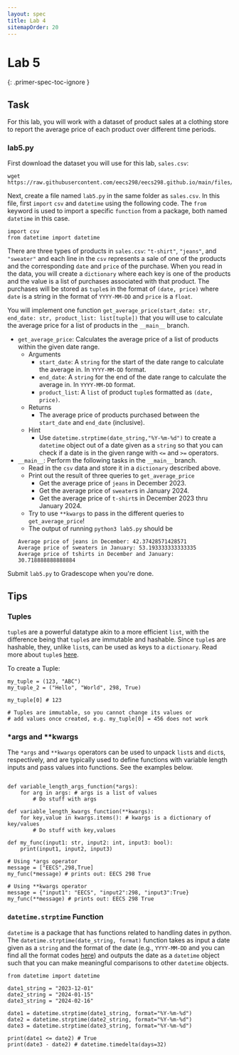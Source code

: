 ```yaml
---
layout: spec
title: Lab 4
sitemapOrder: 20
---
```


Lab 5
==========================
{: .primer-spec-toc-ignore }


## Task
For this lab, you will work with a dataset of product sales at a clothing store to report the average price of each product over different time periods.

### lab5.py
First download the dataset you will use for this lab, `sales.csv`:
```
wget https://raw.githubusercontent.com/eecs298/eecs298.github.io/main/files/sales.csv
```

Next, create a file named `lab5.py` in the same folder as `sales.csv`. In this file, first `import` `csv` and `datetime` using the following code. The `from` keyword is used to import a specific `function` from a package, both named `datetime` in this case.
```python3
import csv
from datetime import datetime
```

There are three types of products in `sales.csv`: `"t-shirt"`, `"jeans"`, and `"sweater"` and each line in the `csv` represents a sale of one of the products and the corresponding `date` and `price` of the purchase. When you read in the data, you will create a `dictionary` where each key is one of the products and the value is a list of purchases associated with that product. The purchases will be stored as `tuple`s in the format of `(date, price)` where `date` is a string in the format of `YYYY-MM-DD` and `price` is a `float`.

You will implement one function `get_average_price(start_date: str, end_date: str, product_list: list[tuple])` that you will use to calculate the average price for a list of products in the `__main__` branch.

* `get_average_price`: Calculates the average price of a list of products within the given date range.
    * Arguments
        - `start_date`: A `string` for the start of the date range to calculate the average in. In `YYYY-MM-DD` format.
        - `end_date`: A `string` for the end of the date range to calculate the average in. In `YYYY-MM-DD` format.
        - `product_list`: A `list` of product `tuple`s formatted as `(date, price)`.
    * Returns
        - The average price of products purchased between the `start_date` and `end_date` (inclusive).
    * Hint
        - Use `datetime.strptime(date_string,"%Y-%m-%d")` to create a `datetime` object out of a date given as a `string` so that you can check if a date is in the given range with `<=` and `>=` operators.
* `__main__`: Perform the following tasks in the `__main__` branch.
    * Read in the `csv` data and store it in a `dictionary` described above.
    * Print out the result of three queries to `get_average_price`
        - Get the average price of `jeans` in December 2023.
        - Get the average price of `sweater`s in January 2024.
        - Get the average price of `t-shirt`s in December 2023 thru January 2024.
    * Try to use `**kwargs` to pass in the different queries to `get_average_price`!
    * The output of running `python3 lab5.py` should be
    ```output
    Average price of jeans in December: 42.37428571428571
    Average price of sweaters in January: 53.193333333333335
    Average price of tshirts in December and January: 30.718888888888884
    ```

Submit `lab5.py` to Gradescope when you're done.

## Tips

### Tuples
`tuple`s are a powerful datatype akin to a more efficient `list`, with the difference being that `tuple`s are immutable and hashable. Since `tuple`s are hashable, they, unlike `list`s, can be used as keys to a `dictionary`. Read more about `tuple`s [here](https://www.py4e.com/html3/10-tuples).

To create a Tuple:
```python3
my_tuple = (123, "ABC")
my_tuple_2 = ("Hello", "World", 298, True)

my_tuple[0] # 123

# Tuples are immutable, so you cannot change its values or
# add values once created, e.g. my_tuple[0] = 456 does not work
```

### *args and **kwargs
The `*args` and `**kwargs` operators can be used to unpack `list`s and `dict`s, respectively, and are typically used to define functions with variable length inputs and pass values into functions. See the examples below.

```python3

def variable_length_args_function(*args):
    for arg in args: # args is a list of values
        # Do stuff with args

def variable_length_kwargs_function(**kwargs):
    for key,value in kwargs.items(): # kwargs is a dictionary of key/values
        # Do stuff with key,values

def my_func(input1: str, input2: int, input3: bool):
    print(input1, input2, input3)

# Using *args operator
message = ["EECS",298,True]
my_func(*message) # prints out: EECS 298 True

# Using **kwargs operator
message = {"input1": "EECS", "input2":298, "input3":True}
my_func(**message) # prints out: EECS 298 True
```

### `datetime.strptime` Function
`datetime` is a package that has functions related to handling dates in python. The `datetime.strptime(date_string, format)` function takes as input a date given as a `string` and the format of the date (e.g., `YYYY-MM-DD` and you can find all the format codes [here](https://docs.python.org/3/library/datetime.html#format-codes)) and outputs the date as a `datetime` object such that you can make meaningful comparisons to other `datetime` objects.

```python3
from datetime import datetime

date1_string = "2023-12-01"
date2_string = "2024-01-15"
date3_string = "2024-02-16"

date1 = datetime.strptime(date1_string, format="%Y-%m-%d")
date2 = datetime.strptime(date2_string, format="%Y-%m-%d")
date3 = datetime.strptime(date3_string, format="%Y-%m-%d")

print(date1 <= date2) # True
print(date3 - date2) # datetime.timedelta(days=32)
```
